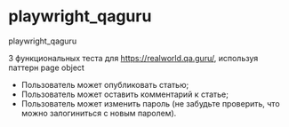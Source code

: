 # playwright_qaguru
playwright_qaguru

3 функциональных теста для https://realworld.qa.guru/, используя паттерн page object

- Пользователь может опубликовать статью;
- Пользователь может оставить комментарий к статье;
- Пользователь может изменить пароль (не забудьте проверить, что можно залогиниться с новым паролем).
